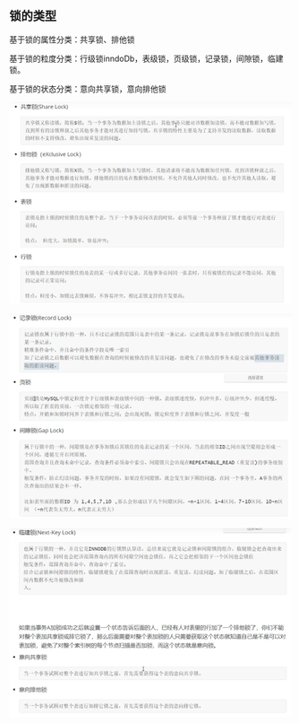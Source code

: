 ## 锁的类型

基于锁的属性分类：共享锁、排他锁

基于锁的粒度分类：行级锁inndoDb，表级锁，页级锁，记录锁，间隙锁，临建锁。

基于锁的状态分类：意向共享锁，意向排他锁

![image-20210327162135134](img/锁/image-20210327162135134.png)

![image-20210327162551670](img/锁/image-20210327162551670.png)

![image-20210327162801249](img/锁/image-20210327162801249.png)

